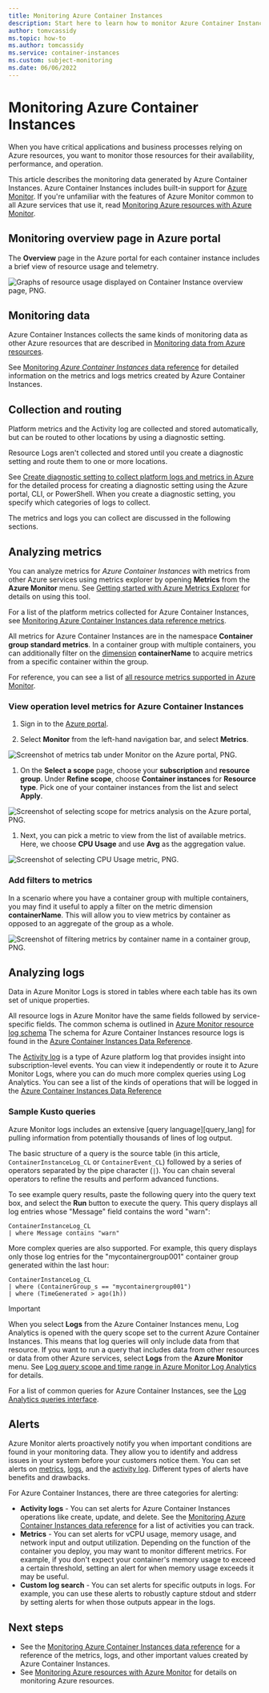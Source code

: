 ```yaml
---
title: Monitoring Azure Container Instances
description: Start here to learn how to monitor Azure Container Instances
author: tomvcassidy
ms.topic: how-to
ms.author: tomcassidy
ms.service: container-instances
ms.custom: subject-monitoring
ms.date: 06/06/2022
---
```


# Monitoring Azure Container Instances

When you have critical applications and business processes relying on Azure resources, you want to monitor those resources for their availability, performance, and operation.

This article describes the monitoring data generated by Azure Container Instances. Azure Container Instances includes built-in support for [Azure Monitor](../azure-monitor/overview.md). If you're unfamiliar with the features of Azure Monitor common to all Azure services that use it, read [Monitoring Azure resources with Azure Monitor](../azure-monitor/essentials/monitor-azure-resource.md).

## Monitoring overview page in Azure portal

The **Overview** page in the Azure portal for each container instance includes a brief view of resource usage and telemetry.

  ![Graphs of resource usage displayed on Container Instance overview page, PNG.](./media/monitor-azure-container-instances/overview-monitoring-data.png)

## Monitoring data

Azure Container Instances collects the same kinds of monitoring data as other Azure resources that are described in [Monitoring data from Azure resources](../azure-monitor/essentials/monitor-azure-resource.md#monitoring-data-from-azure-resources).

See [Monitoring *Azure Container Instances* data reference](monitor-azure-container-instances-reference.md) for detailed information on the metrics and logs metrics created by Azure Container Instances.

## Collection and routing

Platform metrics and the Activity log are collected and stored automatically, but can be routed to other locations by using a diagnostic setting.  

Resource Logs aren't collected and stored until you create a diagnostic setting and route them to one or more locations.

See [Create diagnostic setting to collect platform logs and metrics in Azure](/azure/azure-monitor/platform/diagnostic-settings) for the detailed process for creating a diagnostic setting using the Azure portal, CLI, or PowerShell. When you create a diagnostic setting, you specify which categories of logs to collect.

The metrics and logs you can collect are discussed in the following sections.

## Analyzing metrics

You can analyze metrics for *Azure Container Instances* with metrics from other Azure services using metrics explorer by opening **Metrics** from the **Azure Monitor** menu. See [Getting started with Azure Metrics Explorer](../azure-monitor/essentials/metrics-getting-started.md) for details on using this tool.

For a list of the platform metrics collected for Azure Container Instances, see [Monitoring Azure Container Instances data reference metrics](monitor-azure-container-instances-reference.md#metrics).

All metrics for Azure Container Instances are in the namespace **Container group standard metrics**. In a container group with multiple containers, you can additionally filter on the [dimension](monitor-azure-container-instances-reference.md#metric-dimensions) **containerName** to acquire metrics from a specific container within the group.

For reference, you can see a list of [all resource metrics supported in Azure Monitor](../azure-monitor/essentials/metrics-supported.md).

### View operation level metrics for Azure Container Instances

1. Sign in to the [Azure portal](https://portal.azure.com/).

1. Select **Monitor** from the left-hand navigation bar, and select **Metrics**.

  ![Screenshot of metrics tab under Monitor on the Azure portal, PNG.](./media/monitor-azure-container-instances/azure-monitor-metrics-pane.png)

1. On the **Select a scope** page, choose your **subscription** and **resource group**. Under **Refine scope**, choose **Container instances** for **Resource type**. Pick one of your container instances from the list and select **Apply**.

  ![Screenshot of selecting scope for metrics analysis on the Azure portal, PNG.](./media/monitor-azure-container-instances/select-a-scope.png)

1. Next, you can pick a metric to view from the list of available metrics. Here, we choose **CPU Usage** and use **Avg** as the aggregation value.

  ![Screenshot of selecting CPU Usage metric, PNG.](./media/monitor-azure-container-instances/select-a-metric.png)

### Add filters to metrics

In a scenario where you have a container group with multiple containers, you may find it useful to apply a filter on the metric dimension **containerName**. This will allow you to view metrics by container as opposed to an aggregate of the group as a whole.

  ![Screenshot of filtering metrics by container name in a container group, PNG.](./media/monitor-azure-container-instances/apply-a-filter.png)

## Analyzing logs

Data in Azure Monitor Logs is stored in tables where each table has its own set of unique properties.  

All resource logs in Azure Monitor have the same fields followed by service-specific fields. The common schema is outlined in [Azure Monitor resource log schema](../azure-monitor/essentials/resource-logs-schema.md) The schema for Azure Container Instances resource logs is found in the [Azure Container Instances Data Reference](monitor-azure-container-instances-reference.md#schemas).

The [Activity log](../azure-monitor/essentials/activity-log.md) is a type of Azure platform log that provides insight into subscription-level events. You can view it independently or route it to Azure Monitor Logs, where you can do much more complex queries using Log Analytics. You can see a list of the kinds of operations that will be logged in the [Azure Container Instances Data Reference](monitor-azure-container-instances-reference.md#activity-log)

### Sample Kusto queries

Azure Monitor logs includes an extensive [query language][query_lang] for pulling information from potentially thousands of lines of log output.

The basic structure of a query is the source table (in this article, `ContainerInstanceLog_CL` or `ContainerEvent_CL`) followed by a series of operators separated by the pipe character (`|`). You can chain several operators to refine the results and perform advanced functions.

To see example query results, paste the following query into the query text box, and select the **Run** button to execute the query. This query displays all log entries whose "Message" field contains the word "warn":

```query
ContainerInstanceLog_CL
| where Message contains "warn"
```

More complex queries are also supported. For example, this query displays only those log entries for the "mycontainergroup001" container group generated within the last hour:

```query
ContainerInstanceLog_CL
| where (ContainerGroup_s == "mycontainergroup001")
| where (TimeGenerated > ago(1h))
```

> [!IMPORTANT]
> When you select **Logs** from the Azure Container Instances menu, Log Analytics is opened with the query scope set to the current Azure Container Instances. This means that log queries will only include data from that resource. If you want to run a query that includes data from other resources or data from other Azure services, select **Logs** from the **Azure Monitor** menu. See [Log query scope and time range in Azure Monitor Log Analytics](../azure-monitor/logs/scope.md) for details.

For a list of common queries for Azure Container Instances, see the [Log Analytics queries interface](../azure-monitor/logs/queries.md).

## Alerts

Azure Monitor alerts proactively notify you when important conditions are found in your monitoring data. They allow you to identify and address issues in your system before your customers notice them. You can set alerts on [metrics](/azure/azure-monitor/alerts/alerts-metric-overview), [logs](/azure/azure-monitor/alerts/alerts-unified-log), and the [activity log](/azure/azure-monitor/alerts/activity-log-alerts). Different types of alerts have benefits and drawbacks.

For Azure Container Instances, there are three categories for alerting:

* **Activity logs** - You can set alerts for Azure Container Instances operations like create, update, and delete. See the [Monitoring Azure Container Instances data reference](monitor-azure-container-instances-reference.md#activity-log) for a list of activities you can track.
* **Metrics** - You can set alerts for vCPU usage, memory usage, and network input and output utilization. Depending on the function of the container you deploy, you may want to monitor different metrics. For example, if you don't expect your container's memory usage to exceed a certain threshold, setting an alert for when memory usage exceeds it may be useful.
* **Custom log search** - You can set alerts for specific outputs in logs. For example, you can use these alerts to robustly capture stdout and stderr by setting alerts for when those outputs appear in the logs.

## Next steps

* See the [Monitoring Azure Container Instances data reference](monitor-azure-container-instances-reference.md) for a reference of the metrics, logs, and other important values created by Azure Container Instances.
* See [Monitoring Azure resources with Azure Monitor](../azure-monitor/essentials/monitor-azure-resource.md) for details on monitoring Azure resources.
